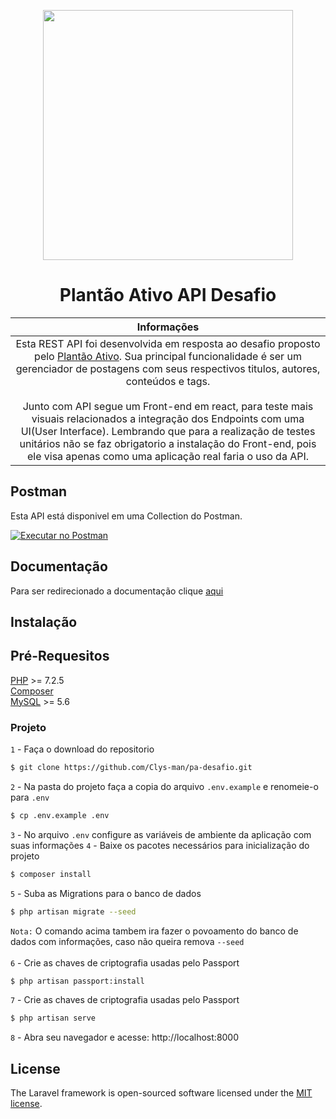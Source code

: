 <p align="center"><a href="https://plantaoativo.com/" target="_blank"><img src="https://plantaoativo.com/wp-content/uploads/2020/03/logo-pa.png" width="400"></a></p>

<h1 align="center">Plantão Ativo API Desafio</h1>

| Informações |
|:------------:|
| Esta REST API foi desenvolvida em resposta ao desafio proposto pelo [Plantão Ativo](https://plantaoativo.com/). Sua principal funcionalidade é ser um gerenciador de postagens com seus respectivos titulos, autores, conteúdos e tags. <br><br> Junto com API segue um Front-end em react, para teste mais visuais relacionados a integração dos Endpoints com uma UI(User Interface). Lembrando que para a realização de testes unitários não se faz obrigatorio a instalação do Front-end, pois ele visa apenas como uma aplicação real faria o uso da API. |


## Postman
Esta API está disponivel em uma Collection do Postman. 

[![Executar no Postman](https://run-beta.pstmn.io/button.svg)](https://app.getpostman.com/run-collection/)

## Documentação
Para ser redirecionado a documentação clique [aqui](https://disease.sh/docs/)

## Instalação
## Pré-Requesitos

[PHP](https://www.php.net/downloads.php) >= 7.2.5<br>
[Composer](https://getcomposer.org/download/)<br>
[MySQL](https://www.mysql.com/downloads/) >= 5.6<br>

### Projeto
`1` - Faça o download do repositorio
```bash
$ git clone https://github.com/Clys-man/pa-desafio.git
```
`2` - Na pasta do projeto faça a copia do arquivo `.env.example` e renomeie-o para `.env`
```bash
$ cp .env.example .env
```
`3` - No arquivo `.env` configure as variáveis de ambiente da aplicação com suas informações
`4` - Baixe os pacotes necessários para inicialização do projeto
```bash
$ composer install
```
`5` - Suba as Migrations para o banco de dados
```bash
$ php artisan migrate --seed
```
`Nota:` O comando acima tambem ira fazer o povoamento do banco de dados com informações, caso não queira remova `--seed`<br><br>
`6` - Crie as chaves de criptografia usadas pelo Passport
```bash
$ php artisan passport:install
```
`7` - Crie as chaves de criptografia usadas pelo Passport
```bash
$ php artisan serve
```
`8` - Abra seu navegador e acesse: http://localhost:8000

## License

The Laravel framework is open-sourced software licensed under the [MIT license](https://opensource.org/licenses/MIT).
